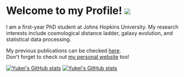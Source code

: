 <!-- ### Welcome 👋 -->
# Welcome to my Profile!  ![](https://komarev.com/ghpvc/?username=SterligYM&color=blue)

I am a first-year PhD student at Johns Hopkins University. My research interests include cosmological distance ladder, galaxy evolution, and statistical data processing. 

My previous publications can be checked [here](https://arxiv.org/search/?query=yukei+murakami&searchtype=all&source=header).<br>
Don't forget to check out [my personal website](www.fromthecalmsea.com) too!


[![Yukei's GitHub stats](https://github-readme-stats.vercel.app/api?username=SterlingYM&show_icons=true&theme=dark)](https://github.com/anuraghazra/github-readme-stats#gh-dark-mode-only)
[![Yukei's GitHub stats](https://github-readme-stats.vercel.app/api?username=SterlingYM&show_icons=true)](https://github.com/anuraghazra/github-readme-stats#gh-light-mode-only)



<!--
**SterlingYM/SterlingYM** is a ✨ _special_ ✨ repository because its `README.md` (this file) appears on your GitHub profile.

Here are some ideas to get you started:

- 🔭 I’m currently working on ...
- 🌱 I’m currently learning ...
- 👯 I’m looking to collaborate on ...
- 🤔 I’m looking for help with ...
- 💬 Ask me about ...
- 📫 How to reach me: ...
- 😄 Pronouns: ...
- ⚡ Fun fact: ...
-->
